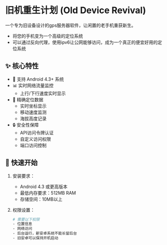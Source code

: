 # 旧机重生计划 (Old Device Revival)

一个专为旧设备设计的gps服务器软件，让闲置的老手机重获新生。
- 将您的手机变为一个高级的定位系统
- 可以通过反向代理，使用ipv6让公网能够访问，成为一个真正的便宜好用的定位系统
## ✨ 核心特性

- 📱 支持 Android 4.3+ 系统
- 📊 实时网络流量监控
  - 上行/下行速度实时显示
- 📍 精确定位数据
  - 实时坐标显示
  - 移动速度监测
  - 海拔高度记录
- 🔒 安全性保障
  - API访问令牌认证
  - 自定义访问权限
  - 端口访问控制

## 🚀 快速开始

1. 安装要求：
   - Android 4.3 或更高版本
   - 最低内存要求：512MB RAM
   - 存储空间：10MB以上

2. 权限设置：
   ```bash
   # 需要以下权限
   - 位置信息
   - 网络访问
   - 后台运行，新安卓系统不能长留后台
   - 旧安卓可以保持开机启动
   ```
